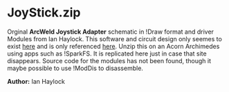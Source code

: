 JoyStick.zip
=============

Orginal **ArcWeld Joystick Adapter** schematic in !Draw format and driver Modules from Ian Haylock. This software and circuit design only seemes to exist [here](http://legacy.huber-net.de/Joystick.zip) and is only referenced [here](https://forums.jaspp.org.uk/forum/viewtopic.php?p=3092#p3092). Unzip this on an Acorn Archimedes using apps such as !SparkFS. It is replicated here just in case that site disappears. Source code for the modules has not been found, though it maybe possible to use !ModDis to disassemble. 

**Author:** Ian Haylock